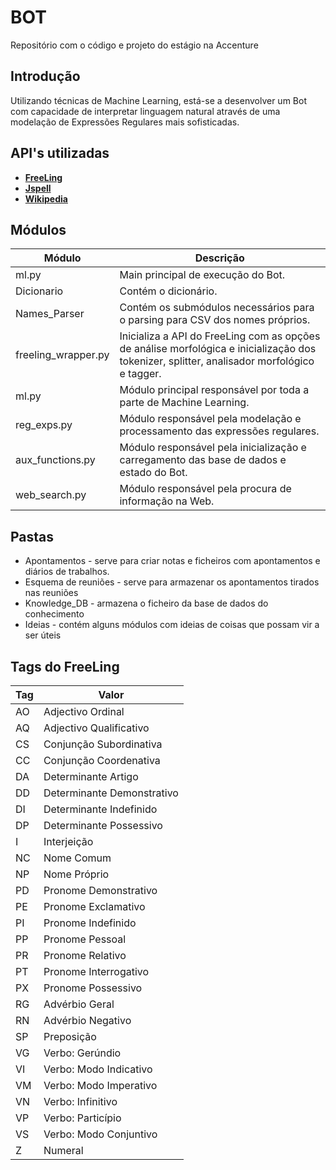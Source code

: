 # BOT

Repositório com o código e projeto do estágio na Accenture


## Introdução

Utilizando técnicas de Machine Learning, está-se a desenvolver um Bot com capacidade de interpretar
linguagem natural através de uma modelação de Expressões Regulares mais sofisticadas.


## API's utilizadas

+ [**FreeLing**](http://nlp.lsi.upc.edu/freeling/)
+ [**Jspell**](http://natura.di.uminho.pt/wiki/doku.php?id=ferramentas:jspell)
+ [**Wikipedia**](https://wikipedia.readthedocs.io/en/latest/quickstart.html)

## Módulos
|Módulo              |Descrição
| ------------------ | ----------------------------------------------------
|ml.py               | Main principal de execução do Bot. |
|Dicionario          | Contém o dicionário. |
|Names_Parser        | Contém os submódulos necessários para o parsing para CSV dos nomes próprios. | 
|freeling_wrapper.py | Inicializa a API do FreeLing com as opções de análise morfológica e inicialização dos tokenizer, splitter, analisador morfológico e tagger.
|ml.py               | Módulo principal responsável por toda a parte de Machine Learning. |
|reg_exps.py         | Módulo responsável pela modelação e processamento das expressões regulares. |
|aux_functions.py    | Módulo responsável pela inicialização e carregamento das base de dados e estado do Bot. |
|web_search.py       | Módulo responsável pela procura de informação na Web. |


## Pastas
+ Apontamentos - serve para criar notas e ficheiros com apontamentos e diários de trabalhos.
+ Esquema de reuniões - serve para armazenar os apontamentos tirados nas reuniões
+ Knowledge_DB - armazena o ficheiro da base de dados do conhecimento
+ Ideias - contém alguns módulos com ideias de coisas que possam vir a ser úteis

## Tags do FreeLing
|Tag |Valor
|----|----------------------------
|AO  | Adjectivo Ordinal
|AQ  | Adjectivo Qualificativo
|CS  | Conjunção Subordinativa
|CC  | Conjunção Coordenativa
|DA  | Determinante Artigo
|DD  | Determinante Demonstrativo
|DI  | Determinante Indefinido
|DP  | Determinante Possessivo
|I   | Interjeição
|NC  | Nome Comum
|NP  | Nome Próprio
|PD  | Pronome Demonstrativo
|PE  | Pronome Exclamativo
|PI  | Pronome Indefinido
|PP  | Pronome Pessoal
|PR  | Pronome Relativo
|PT  | Pronome Interrogativo
|PX  | Pronome Possessivo
|RG  | Advérbio Geral
|RN  | Advérbio Negativo
|SP  | Preposição
|VG  | Verbo: Gerúndio
|VI  | Verbo: Modo Indicativo
|VM  | Verbo: Modo Imperativo
|VN  | Verbo: Infinitivo
|VP  | Verbo: Particípio
|VS  | Verbo: Modo Conjuntivo
|Z  | Numeral